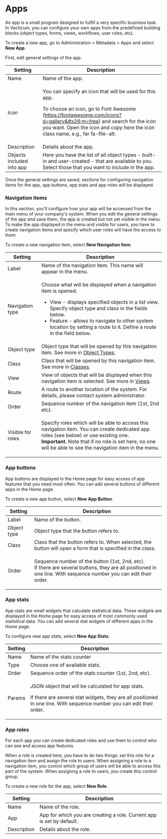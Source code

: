 # Apps

An app is a small program designed to fulfill a very specific business task. In Vecticum, you can configure your own apps from the predefined building blocks (object types, forms, views, workflows, user roles, etc).

To create a new app, go to Administration > Metadata > Apps and select **New App**.

First, edit general settings of the app.

| Setting                   | Description                                                                                                                                                                                                                                                                                                                                  |
| ------------------------- | -------------------------------------------------------------------------------------------------------------------------------------------------------------------------------------------------------------------------------------------------------------------------------------------------------------------------------------------- |
| Name                      | Name of the app.                                                                                                                                                                                                                                                                                                                             |
| Icon                      | <p>You can specify an icon that will be used for this app.</p><p>To choose an icon, go to Font Awesome (<a href="https://fontawesome.com/icons?d=gallery&#x26;m=free">https://fontawesome.com/icons?d=gallery&#x26;m=free</a>) and search for the icon you want. Open the icon and copy here the icon class name, e.g., far fa-file-alt.</p> |
| Description               | Details about the app.                                                                                                                                                                                                                                                                                                                       |
| Objects included into app | Here you have the list of all object types - built-in and user-created - that are available to you. Select those that you want to include in the app.                                                                                                                                                                                        |

Once the general settings are saved, sections for configuring navigation items for the app, app buttons, app stats and app roles will be displayed.

### Navigation items

In this section, you'll configure how your app will be accessed from the main menu of your company's system. When you edit the general settings of the app and save them, the app is created but not yet visible in the menu. To make the app displayed in the menu and visible for users, you have to create navigation items and specify which user roles will have the access to them.

To create a new navigation item, select **New Navigation Item**.

| Setting           | Description                                                                                                                                                                                                                                                                                                             |
| ----------------- | ----------------------------------------------------------------------------------------------------------------------------------------------------------------------------------------------------------------------------------------------------------------------------------------------------------------------- |
| Label             | Name of the navigation item. This name will appear in the menu.                                                                                                                                                                                                                                                         |
| Navigation type   | <p>Choose what will be displayed when a navigation item is opened.</p><ul><li>View - displays specified objects in a list view. Specify object type and class in the fields below.</li><li>Feature - allows to navigate to other system location by setting a route to it. Define a route in the field below.</li></ul> |
| Object type       | Object type that will be opened by this navigation item. See more in [Object Types](https://docs.vecticum.com/administration/object-types).                                                                                                                                                                             |
| Class             | Class that will be opened by this navigation item. See more in [Classes](https://docs.vecticum.com/administration/object-types#classes).                                                                                                                                                                                |
| View              | View of objects that will be displayed when this navigation item is selected. See more in [Views](https://docs.vecticum.com/administration/views).                                                                                                                                                                      |
| Route             | A route to another location of the system. For details, please contact system administrator.                                                                                                                                                                                                                            |
| Order             | Sequence number of the navigation item (1st, 2nd etc).                                                                                                                                                                                                                                                                  |
| Visible for roles | <p>Specify roles which will be able to access this navigation item. You can create dedicated app roles (see below) or use existing one.<br><strong>Important.</strong> Note that if no role is set here, no one will be able to see the navigation item in the menu.</p>                                                |

### App buttons

App buttons are displayed in the Home page for easy access of app features that you need most often. You can add several buttons of different apps in the Home page.

To create a new app button, select **New App Button**. &#x20;

| Setting     | Description                                                                                                                                                                 |
| ----------- | --------------------------------------------------------------------------------------------------------------------------------------------------------------------------- |
| Label       | Name of the button.                                                                                                                                                         |
| Object type | Object type that the button refers to.                                                                                                                                      |
| Class       | Class that the button refers to. When selected, the button will open a form that is specified in the class.                                                                 |
| Order       | <p>Sequence number of the button (1st, 2nd, etc). <br>If there are several buttons, they are all positioned in one line. With sequence number you can edit their order.</p> |

### App stats

App stats are small widgets that calculate statistical data. These widgets are displayed in the Home page for easy access of most commonly used statistical data. You can add several stat widgets of different apps in the Home page.

To configure new app stats, select **New App Stats**.

| Setting | Description                                                                                                                                                                            |
| ------- | -------------------------------------------------------------------------------------------------------------------------------------------------------------------------------------- |
| Name    | Name of the stats counter                                                                                                                                                              |
| Type    | Choose one of available stats.                                                                                                                                                         |
| Order   | Sequence order of the stats counter (1st, 2nd, etc).                                                                                                                                   |
| Params  | <p>JSON object that will be calculated for app stats.</p><p>If there are several stat widgets, they are all positioned in one line. With sequence number you can edit their order.</p> |

### App roles

For each app you can create dedicated roles and use them to control who can see and access app features.&#x20;

When a role is created here, you have to do two things: set this role for a navigation item and assign the role to users. When assigning a role to a navigation item, you control which group of users will be able to access this part of the system. When assigning a role to users, you create this control group.

To create a new role for the app, select **New Role**.

| Setting     | Description                                                           |
| ----------- | --------------------------------------------------------------------- |
| Name        | Name of the role.                                                     |
| App         | App for which you are creating a role. Current app is set by default. |
| Description | Details about the role.                                               |
